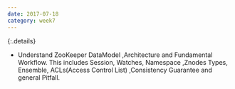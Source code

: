 ```yaml
---
date: 2017-07-18
category: week7
---
```

{:.details}
- Understand ZooKeeper DataModel ,Architecture and Fundamental Workflow. This includes Session, Watches, Namespace ,Znodes Types, Ensemble, ACLs(Access Control List) ,Consistency Guarantee and general Pitfall.
